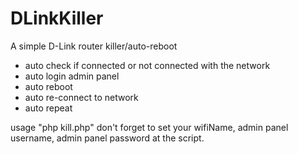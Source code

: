 # DLinkKiller
A simple D-Link router killer/auto-reboot
- auto check if connected or not connected with the network
- auto login admin panel
- auto reboot
- auto re-connect to network
- auto repeat

usage "php kill.php"
don't forget to set your wifiName, admin panel username, admin panel password at the script.
